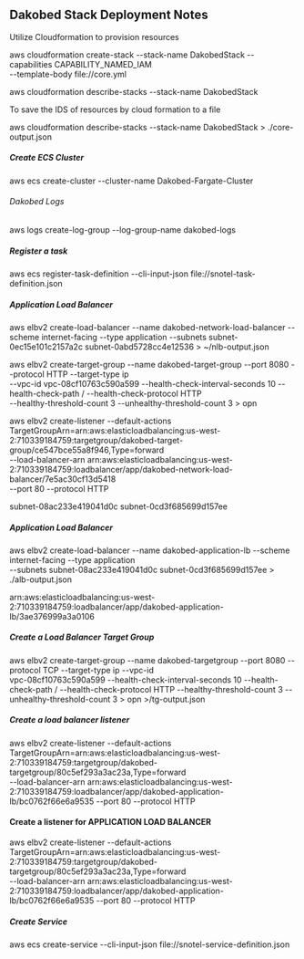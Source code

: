 ## Dakobed Stack Deployment Notes

Utilize Cloudformation to provision resources


aws cloudformation create-stack --stack-name DakobedStack --capabilities CAPABILITY_NAMED_IAM \
--template-body file://core.yml   

aws cloudformation describe-stacks --stack-name DakobedStack

To save the IDS of resources by cloud formation to a file 

aws cloudformation describe-stacks --stack-name DakobedStack > ./core-output.json


##### Create ECS Cluster

aws ecs create-cluster --cluster-name Dakobed-Fargate-Cluster

###### Dakobed Logs
aws logs create-log-group --log-group-name dakobed-logs

##### Register a task
aws ecs register-task-definition --cli-input-json file://snotel-task-definition.json


##### Application Load Balancer
aws elbv2 create-load-balancer --name dakobed-network-load-balancer --scheme internet-facing --type application --subnets subnet-0ec15e101c2157a2c subnet-0abd5728cc4e12536 > ~/nlb-output.json

aws elbv2 create-target-group --name dakobed-target-group --port 8080 --protocol HTTP --target-type ip \
 --vpc-id vpc-08cf10763c590a599 --health-check-interval-seconds 10 --health-check-path / --health-check-protocol HTTP \
 --healthy-threshold-count 3 --unhealthy-threshold-count 3 > opn

aws elbv2 create-listener --default-actions TargetGroupArn=arn:aws:elasticloadbalancing:us-west-2:710339184759:targetgroup/dakobed-target-group/ce547bce55a8f946,Type=forward \
--load-balancer-arn arn:aws:elasticloadbalancing:us-west-2:710339184759:loadbalancer/app/dakobed-network-load-balancer/7e5ac30cf13d5418 \
--port 80 --protocol HTTP



subnet-08ac233e419041d0c
subnet-0cd3f685699d157ee



##### Application Load Balancer
aws elbv2 create-load-balancer --name dakobed-application-lb --scheme internet-facing --type application \
 --subnets subnet-08ac233e419041d0c subnet-0cd3f685699d157ee   > ./alb-output.json


arn:aws:elasticloadbalancing:us-west-2:710339184759:loadbalancer/app/dakobed-application-lb/3ae376999a3a0106

##### Create a Load Balancer Target Group



aws elbv2 create-target-group --name dakobed-targetgroup --port 8080 --protocol TCP --target-type ip --vpc-id \
 vpc-08cf10763c590a599 --health-check-interval-seconds 10 --health-check-path / --health-check-protocol HTTP --healthy-threshold-count 3 --unhealthy-threshold-count 3 > opn >/tg-output.json

##### Create a load balancer listener
aws elbv2 create-listener --default-actions TargetGroupArn=arn:aws:elasticloadbalancing:us-west-2:710339184759:targetgroup/dakobed-targetgroup/80c5ef293a3ac23a,Type=forward \
 --load-balancer-arn arn:aws:elasticloadbalancing:us-west-2:710339184759:loadbalancer/app/dakobed-application-lb/bc0762f66e6a9535 --port 80 --protocol HTTP



 
 #### Create a listener for APPLICATION LOAD BALANCER
 aws elbv2 create-listener --default-actions TargetGroupArn=arn:aws:elasticloadbalancing:us-west-2:710339184759:targetgroup/dakobed-targetgroup/80c5ef293a3ac23a,Type=forward \
  --load-balancer-arn arn:aws:elasticloadbalancing:us-west-2:710339184759:loadbalancer/app/dakobed-application-lb/bc0762f66e6a9535 --port 80 --protocol HTTP
 
##### Create Service
aws ecs create-service --cli-input-json file://snotel-service-definition.json
